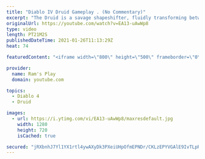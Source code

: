 ```yaml
---
title: "Diablo IV Druid Gameplay . (No Commentary)"
excerpt: "The Druid is a savage shapeshifter, fluidly transforming between the forms of a towering bear or a vicious werewolf to fight alongside the creatures of the wild."
originalUrl: https://youtube.com/watch?v=EA13-uAwWp8
type: video
length: PT21M2S
publishedDateTime: 2021-01-26T11:13:29Z
heat: 74

featuredContent: "<iframe width=\"800\" height=\"500\" frameborder=\"0\" src=\"https://www.youtube.com/embed/EA13-uAwWp8\" allow=\"accelerometer; autoplay; encrypted-media; gyroscope; picture-in-picture\" allowfullscreen></iframe>"

provider:
  name: Ram's Play
  domain: youtube.com

topics:
  - Diablo 4
  - Druid

images:
  - url: https://i.ytimg.com/vi/EA13-uAwWp8/maxresdefault.jpg
    width: 1280
    height: 720
    isCached: true

secured: "jRXbnhJ7Yl1YX1rtl4ywAXyDk3PXeiUHpOfmEPNDr/CKLzEPYVGAlE9IvTLpRSC4nPpO41yl9RyLlJ+2aB8vYQ6eXNHJiO8LACYqx/Xz+ChW2GZ9VH49sZ0Dly/VR5s4rDwgWGUgHPUU0rMPUhd8gelbm6k/KEoYLpSPJSr5CNnZKmyTxD5Q5Fh9C/WwFGJKHU4gubn3AJvRZOl6Y9fcSURoDAFECs9OqKkuHlt+e7Ktkbm3IiPyYntILKWH70Jv00VqBuVY/jrYusHUhQgSA6sC8u52CeVI+xRCRQPnl1Ci5h+kiXfyybfo/ITjp5QrJO6BLkTJRObCu0UNYCrLYAbCHFtHjeELg7WjXmJP3RBQHUmi7plT9RbBO7s9am7JB62KyzA77UIfnMcLQfYAZr4WH/YZ1HQqXxGGOIl65HTuqXPk6JyKakTE7tAb2EU8;3Al4JBFetfZsqhdFBzSIzA=="
---
```


